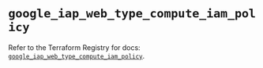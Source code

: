 # `google_iap_web_type_compute_iam_policy`

Refer to the Terraform Registry for docs: [`google_iap_web_type_compute_iam_policy`](https://registry.terraform.io/providers/hashicorp/google-beta/6.42.0/docs/resources/google_iap_web_type_compute_iam_policy).

